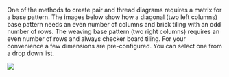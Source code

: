 One of the methods to create pair and thread diagrams requires a matrix for a base pattern.
The images below show how a diagonal (two left columns) base pattern needs an even number of columns
and brick tiling with an odd number of rows.
The weaving base pattern (two right columns) requires an even number of rows and always checker board tiling.
For your convenience a few dimensions are pre-configured.
You can select one from a drop down list.

![](https://raw.githubusercontent.com/wiki/d-bl/GroundForge/images/base-patterns.png)
